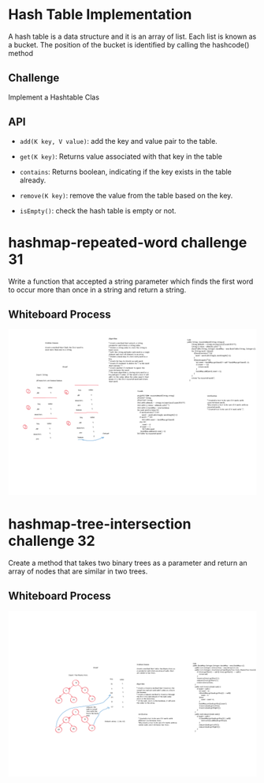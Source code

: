 # Hash Table Implementation

A hash table is a data structure and it is an array of list. Each list is known as a bucket. The position of the bucket is identified by calling the hashcode() method

## Challenge

Implement a Hashtable Clas

## API

* `add(K key, V value)`: add the key and value pair to the table.

* `get(K key)`: Returns value associated with that key in the table

* `contains`: Returns boolean, indicating if the key exists in the table already.

* `remove(K key)`: remove the value from the table based on the key.

* `isEmpty()`: check the hash table is empty or not.



# hashmap-repeated-word challenge 31

Write a function that accepted a string parameter which  finds the first word to occur more than once in a string and return a string.

## Whiteboard Process

![](code-challeng-31.png)


# hashmap-tree-intersection challenge 32

Create a method that takes two binary trees as a parameter and return an array of nodes that are similar in two trees.

## Whiteboard Process

![hashmap-tree-intersection](code-challeng-32.png)

